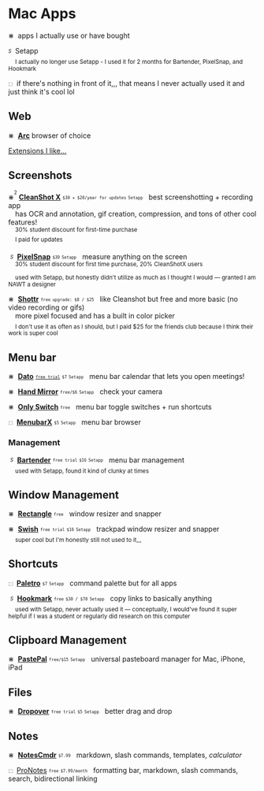 # Mac Apps

⋇&nbsp; apps I actually use or have bought  

<sub><sup>*S*</sup></sub>&nbsp; Setapp  
&emsp;<sub>I actually no longer use Setapp - I used it for 2 months for Bartender, PixelSnap, and Hookmark</sub>

<sub><sup>⬚</sup></sub>&nbsp; if there's nothing in front of it,,, that means I never actually used it and just think it's cool lol

## Web

⋇&nbsp; [**Arc**](https://arc.net/gift/4cb27e37) browser of choice 

[Extensions I like...](chrome-extensions.md)

## Screenshots 

⋇<sup><sup>2</sup></sup> [**CleanShot X**](https://cleanshot.com/) <sub><sup>`$30 + $20/year for updates`</sup></sub> <sub><sup>`Setapp`</sup></sub> &nbsp; best screenshotting + recording app  
&emsp;has OCR and annotation, gif creation, compression, and tons of other cool features!   
&emsp;<sup>30% student discount for first-time purchase</sup>  
&emsp;<sup>I paid for updates</sup>


&nbsp;<sub><sup>*S*</sup></sub>&nbsp; [**PixelSnap**](https://getpixelsnap.com/) <sub><sup>`$39`</sup></sub>  <sub><sup>`Setapp`</sup></sub> &nbsp; measure anything on the screen  
&emsp;<sup>30% student discount for first time purchase, 20% CleanShotX users </sup>  
&emsp;<sub>used with Setapp, but honestly didn't utilize as much as I thought I would — granted I am NAWT a designer </sub>

⋇&nbsp; [**Shottr**](https://shottr.cc/) <sub><sup>`free`</sup></sub> <sub><sup>`upgrade: $8 / $25`</sup></sub> &nbsp; like Cleanshot but free and more basic (no video recording or gifs)  
&emsp;more pixel focused and has a built in color picker  
&emsp;<sub>I don't use it as often as I should, but I paid $25 for the friends club because I think their work is super cool</sub>

## Menu bar 

⋇&nbsp; [**Dato**](https://sindresorhus.com/dato) <sub><sup>[`free trial`](https://dsc.cloud/sindresorhus/Dato-3.3.4-trial-1646205511)</sup></sub>  <sub><sup>`$7`</sup></sub> <sub><sup>`Setapp`</sup></sub> &nbsp; menu bar calendar that lets you open meetings! 

⋇&nbsp; [**Hand Mirror**](https://handmirror.app/) <sub><sup>`free/$6`</sup></sub> <sub><sup>`Setapp`</sup></sub> &nbsp; check your camera 

⋇&nbsp; [**Only Switch**](https://github.com/jacklandrin/OnlySwitch) <sub><sup>`free`</sup></sub> &nbsp; menu bar toggle switches + run shortcuts 

<sub><sup>⬚</sup></sub>&nbsp; [**MenubarX**](https://menubarx.app/) <sub><sup>`$5`</sup></sub> <sub><sup>`Setapp`</sup></sub> &nbsp; menu bar browser 


### Management 

&nbsp;<sub><sup>*S*</sup></sub>&nbsp; [**Bartender**](https://www.macbartender.com/) <sub><sup>`free trial`</sup></sub> <sub><sup>`$16`</sup></sub> <sub><sup>`Setapp`</sup></sub> &nbsp; menu bar management  
&emsp;<sub>used with Setapp, found it kind of clunky at times </sub>


## Window Management 

⋇&nbsp; [**Rectangle**](https://rectangleapp.com/) <sub><sup>`free`</sup></sub> &nbsp; window resizer and snapper

⋇&nbsp; [**Swish**](https://highlyopinionated.co/swish/) <sub><sup>`free trial`</sup></sub> <sub><sup>`$16`</sup></sub> <sub><sup>`Setapp`</sup></sub> &nbsp; trackpad window resizer and snapper  
&emsp;<sub>super cool but I'm honestly still not used to it,,, </sub>


## Shortcuts 

<sub><sup>⬚</sup></sub>&nbsp; [**Paletro**](https://appmakes.io/paletro) <sub><sup>`$7`</sup></sub> <sub><sup>`Setapp`</sup></sub> &nbsp; command palette but for all apps 

&nbsp;<sub><sup>*S*</sup></sub>&nbsp; [**Hookmark**](https://hookproductivity.com/) <sub><sup>`free`</sup></sub> <sub><sup>`$30 / $70`</sup></sub> <sub><sup>`Setapp`</sup></sub> &nbsp; copy links to basically anything  
&emsp;<sub>used with Setapp, never actually used it — conceptually, I would've found it super helpful if I was a student or regularly did research on this computer </sub>


## Clipboard Management 

⋇&nbsp; [**PastePal**](https://onmyway133.com/pastepal/) <sub><sup>`free/$15`</sup></sub> <sub><sup>`Setapp`</sup></sub> &nbsp; universal pasteboard manager for Mac, iPhone, iPad  


## Files

⋇&nbsp; [**Dropover**](https://dropoverapp.com/)  <sub><sup>`free trial`</sup></sub> <sub><sup>`$5`</sup></sub> <sub><sup>`Setapp`</sup></sub> &nbsp; better drag and drop


## Notes 
⋇&nbsp; [**NotesCmdr**](https://smallest.app/notescmdr/) <sub><sup>`$7.99`</sup></sub> &nbsp; markdown, slash commands, templates, *calculator*

<sub><sup>⬚</sup></sub>&nbsp; [ProNotes](https://www.pronotes.app/) <sub><sup>`free`</sup></sub> <sub><sup>`$7.99/month`</sup></sub> &nbsp; formatting bar, markdown, slash commands, search, bidirectional linking 
